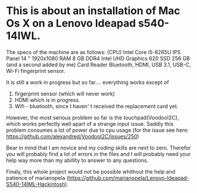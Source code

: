 # This is about an installation of Mac Os X on a Lenovo Ideapad s540-14IWL. 
The specs of the machine are as follows:
(CPU) Intel Core i5-8265U
IPS Panel 14 "
1920x1080
RAM 8 GB DDR4
Intel UHD Graphics 620
SSD 256 GB (and a second added by me) 
Card Reader
Bluetooth, HDMI, USB 3.1, USB-C, Wi-Fi
fingerprint sensor.

It is still a work in progress but so far.... 
everything works except of 
1. firgerprint sensor (which will never work) 
2. HDMI which is in progress. 
3. Wifi - bluetooth, since I haven' t received the replacement card yet.

However, the most serious problem so far is the touchpad(VoodooI2C), which works perfectly well apart of a strange input issue.
Saddly this problem consumes a lot of power due to cpu usage (for the issue see here: https://github.com/alexandred/VoodooI2C/issues/250)  

Bear in mind that I am novice and my coding skills are next to zero. 
Therefor you will probably find a lot of errors in the files and I will probably need your help way more than my abillity to answer to any questions.

Finaly, this whole project would not be possible whithout the help and patience of marianopela (https://github.com/marianopela/Lenovo-Ideapad-S540-14IML-Hackintosh). 
